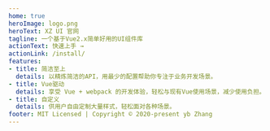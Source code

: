 ```yaml
---
home: true
heroImage: logo.png
heroText: XZ UI 官网
tagline: 一个基于Vue2.x简单好用的UI组件库
actionText: 快速上手 →
actionLink: /install/
features:
- title: 简洁至上
  details: 以精炼简洁的API，用最少的配置帮助你专注于业务开发场景。
- title: Vue驱动
  details: 享受 Vue + webpack 的开发体验，轻松与现有Vue使用场景，减少使用负担。
- title: 自定义
  details: 供用户自由定制大量样式，轻松面对各种场景。
footer: MIT Licensed | Copyright © 2020-present yb Zhang
---
```

